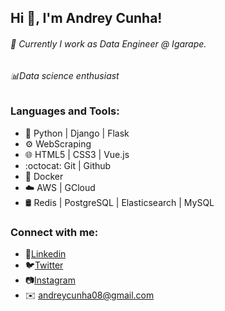 ## Hi 👋, I'm Andrey Cunha!

###### 📍 Currently I work as Data Engineer @ Igarape.
###### 📊Data science enthusiast

### Languages and Tools:

- 🐍 Python | Django | Flask
- ⚙️ WebScraping 
- 🌐 HTML5 | CSS3 | Vue.js
- :octocat: Git | Github
- 🐳 Docker
- ☁️ AWS | GCloud
- 🛢️ Redis | PostgreSQL | Elasticsearch | MySQL


### Connect with me:

- 👷[Linkedin](https://www.linkedin.com/in/andrey-cunha-50773b18b/)
- 🐦[Twitter](https://twitter.com/_Andreycb)
- 📷[Instagram](https://www.instagram.com/andreycb_/?hl=pt-br)
- ✉️ andreycunha08@gmail.com
